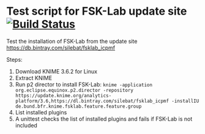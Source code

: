 # Test script for FSK-Lab update site [![Build Status](https://travis-ci.org/SiLeBAT/testInstall.svg?branch=master)](https://travis-ci.org/SiLeBAT/testInstall)

Test the installation of FSK-Lab from the update site https://db.bintray.com/silebat/fsklab_icpmf

Steps:
1. Download KNIME 3.6.2 for Linux
2. Extract KNIME
3. Run p2 director to install FSK-Lab: `knime -application org.eclipse.equinox.p2.director -repository https://update.knime.org/analytics-platform/3.6,https://dl.bintray.com/silebat/fsklab_icpmf -installIU de.bund.bfr.knime.fsklab.feature.feature.group`
4. List installed plugins
5. A unittest checks the list of installed plugins and fails if FSK-Lab is not included

